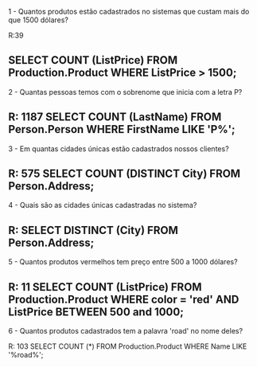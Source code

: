 1 - Quantos produtos estão cadastrados no sistemas que custam mais do que 1500 dólares?

R:39

SELECT COUNT (ListPrice)
FROM Production.Product
WHERE ListPrice > 1500;
-----------------------------------------------------
2 - Quantas pessoas temos com o sobrenome que inicia com a letra P?

R: 1187
SELECT COUNT (LastName)
FROM Person.Person
WHERE FirstName LIKE 'P%';
-----------------------------------------------------
3 - Em quantas cidades únicas estão cadastrados nossos clientes?

R: 575
SELECT COUNT (DISTINCT City)
FROM Person.Address;
-----------------------------------------------------
4 - Quais são as cidades únicas cadastradas no sistema?

R:
SELECT DISTINCT (City)
FROM Person.Address;
-----------------------------------------------------
5 - Quantos produtos vermelhos tem preço entre 500 a 1000 dólares?

R: 11
SELECT COUNT (ListPrice)
FROM Production.Product
WHERE color = 'red' 
AND ListPrice BETWEEN 500 and 1000; 
-----------------------------------------------------
6 - Quantos produtos cadastrados tem a palavra 'road' no nome deles?

R: 103
SELECT COUNT (*)
FROM Production.Product
WHERE Name LIKE '%road%';
